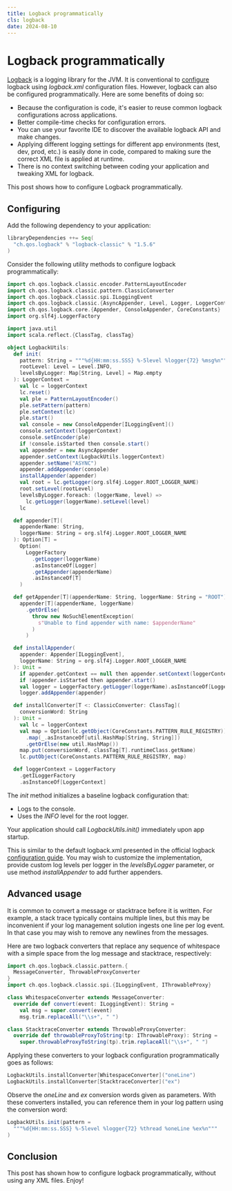 ```yaml
---
title: Logback programmatically
cls: logback
date: 2024-08-10
---
```

# Logback programmatically

[Logback](https://logback.qos.ch/manual/index.html) is a logging library for the JVM. It is conventional to [configure]((https://logback.qos.ch/manual/configuration.html))
logback using *logback.xml* configuration files. However, logback can also be configured programmatically. Here
are some benefits of doing so:

- Because the configuration is code, it's easier to reuse common logback configurations across applications.
- Better compile-time checks for configuration errors.
- You can use your favorite IDE to discover the available logback API and make changes.
- Applying different logging settings for different app environments (test, dev, prod, etc.) is easily done in code, compared to making sure the correct XML file is applied at runtime.
- There is no context switching between coding your application and tweaking XML for logback.

This post shows how to configure Logback programmatically.

## Configuring

Add the following dependency to your application:

```scala ignore
libraryDependencies ++= Seq(
  "ch.qos.logback" % "logback-classic" % "1.5.6"
)
```

Consider the following utility methods to configure logback programmatically:

```scala mdoc:silent
import ch.qos.logback.classic.encoder.PatternLayoutEncoder
import ch.qos.logback.classic.pattern.ClassicConverter
import ch.qos.logback.classic.spi.ILoggingEvent
import ch.qos.logback.classic.{AsyncAppender, Level, Logger, LoggerContext}
import ch.qos.logback.core.{Appender, ConsoleAppender, CoreConstants}
import org.slf4j.LoggerFactory

import java.util
import scala.reflect.{ClassTag, classTag}

object LogbackUtils:
  def init(
    pattern: String = """%d{HH:mm:ss.SSS} %-5level %logger{72} %msg%n""",
    rootLevel: Level = Level.INFO,
    levelsByLogger: Map[String, Level] = Map.empty
  ): LoggerContext =
    val lc = loggerContext
    lc.reset()
    val ple = PatternLayoutEncoder()
    ple.setPattern(pattern)
    ple.setContext(lc)
    ple.start()
    val console = new ConsoleAppender[ILoggingEvent]()
    console.setContext(loggerContext)
    console.setEncoder(ple)
    if !console.isStarted then console.start()
    val appender = new AsyncAppender
    appender.setContext(LogbackUtils.loggerContext)
    appender.setName("ASYNC")
    appender.addAppender(console)
    installAppender(appender)
    val root = lc.getLogger(org.slf4j.Logger.ROOT_LOGGER_NAME)
    root.setLevel(rootLevel)
    levelsByLogger.foreach: (loggerName, level) =>
      lc.getLogger(loggerName).setLevel(level)
    lc

  def appender[T](
    appenderName: String,
    loggerName: String = org.slf4j.Logger.ROOT_LOGGER_NAME
  ): Option[T] =
    Option(
      LoggerFactory
        .getLogger(loggerName)
        .asInstanceOf[Logger]
        .getAppender(appenderName)
        .asInstanceOf[T]
    )

  def getAppender[T](appenderName: String, loggerName: String = "ROOT"): T =
    appender[T](appenderName, loggerName)
      .getOrElse(
        throw new NoSuchElementException(
          s"Unable to find appender with name: $appenderName"
        )
      )

  def installAppender(
    appender: Appender[ILoggingEvent],
    loggerName: String = org.slf4j.Logger.ROOT_LOGGER_NAME
  ): Unit =
    if appender.getContext == null then appender.setContext(loggerContext)
    if !appender.isStarted then appender.start()
    val logger = LoggerFactory.getLogger(loggerName).asInstanceOf[Logger]
    logger.addAppender(appender)

  def installConverter[T <: ClassicConverter: ClassTag](
    conversionWord: String
  ): Unit =
    val lc = loggerContext
    val map = Option(lc.getObject(CoreConstants.PATTERN_RULE_REGISTRY))
      .map(_.asInstanceOf[util.HashMap[String, String]])
      .getOrElse(new util.HashMap())
    map.put(conversionWord, classTag[T].runtimeClass.getName)
    lc.putObject(CoreConstants.PATTERN_RULE_REGISTRY, map)

  def loggerContext = LoggerFactory
    .getILoggerFactory
    .asInstanceOf[LoggerContext]
```

The *init* method initializes a baseline logback configuration that:

- Logs to the console.
- Uses the *INFO* level for the root logger.

Your application should call *LogbackUtils.init()* immediately upon app startup.

This is similar to the default logback.xml presented in the official logback [configuration guide](https://logback.qos.ch/manual/configuration.html).
You may wish to customize the implementation, provide custom log levels per logger in the *levelsByLogger* parameter, or use method *installAppender* to add further appenders.

## Advanced usage

It is common to convert a message or stacktrace before it is written. For example, a stack trace typically contains 
multiple lines, but this may be inconvenient if your log management solution ingests one line per log event. In that 
case you may wish to remove any newlines from the messages.

Here are two logback converters that replace any sequence of whitespace with a simple space from the log message and 
stacktrace, respectively:

```scala mdoc:silent
import ch.qos.logback.classic.pattern.{
  MessageConverter, ThrowableProxyConverter
}
import ch.qos.logback.classic.spi.{ILoggingEvent, IThrowableProxy}

class WhitespaceConverter extends MessageConverter:
  override def convert(event: ILoggingEvent): String =
    val msg = super.convert(event)
    msg.trim.replaceAll("\\s+", " ")

class StacktraceConverter extends ThrowableProxyConverter:
  override def throwableProxyToString(tp: IThrowableProxy): String =
    super.throwableProxyToString(tp).trim.replaceAll("\\s+", " ")
```

Applying these converters to your logback configuration programmatically goes as follows:

```scala mdoc:silent
LogbackUtils.installConverter[WhitespaceConverter]("oneLine")
LogbackUtils.installConverter[StacktraceConverter]("ex")
```

Observe the *oneLine* and *ex* conversion words given as parameters. With these converters installed, 
you can reference them in your log pattern using the conversion word:

```scala mdoc:compile-only
LogbackUtils.init(pattern = 
  """%d{HH:mm:ss.SSS} %-5level %logger{72} %thread %oneLine %ex%n"""
)
```

## Conclusion

This post has shown how to configure logback programmatically, without using any XML files. Enjoy!
